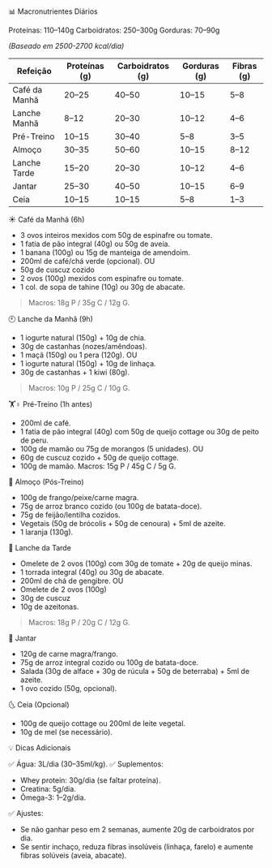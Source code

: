 📊 Macronutrientes Diários

Proteínas: 110–140g
Carboidratos: 250–300g
Gorduras: 70–90g

*(Baseado em 2500-2700 kcal/dia)*

Refeição |	Proteínas (g)	| Carboidratos (g)	| Gorduras (g)	| Fibras (g)
---------|------------------|-------------------|---------------|----------
Café da Manhã	|20–25	|40–50	|10–15	|5–8
Lanche Manhã	|8–12	|20–30	|10–12	|4–6
Pré-Treino	    |10–15	|30–40	|5–8	|3–5
Almoço	        |30–35	|50–60	|10–15	|8–12
Lanche Tarde	|15–20	|20–30	|10–12	|4–6
Jantar	        |25–30	|40–50	|10–15	|6–9
Ceia	        |10–15	|10–15	|5–8	|1–3


☀️ Café da Manhã (6h)

- 3 ovos inteiros mexidos com 50g de espinafre ou tomate.
- 1 fatia de pão integral (40g) ou 50g de aveia.
- 1 banana (100g) ou 15g de manteiga de amendoim.
- 200ml de café/chá verde (opcional).
OU
- 50g de cuscuz cozido
- 2 ovos (100g) mexidos com espinafre ou tomate.
- 1 col. de sopa de tahine (10g) ou 30g de abacate.

> Macros: 18g P / 35g C / 12g G.


🕙 Lanche da Manhã (9h)

- 1 iogurte natural (150g) + 10g de chia.
- 30g de castanhas (nozes/amêndoas).
- 1 maçã (150g) ou 1 pera (120g).
OU
- 1 iogurte natural (150g) + 10g de linhaça.
- 30g de castanhas + 1 kiwi (80g).

>Macros: 10g P / 25g C / 10g G.

🏋️♀️ Pré-Treino (1h antes)

- 200ml de café.
- 1 fatia de pão integral (40g) com 50g de queijo cottage ou 30g de peito de peru.
- 100g de mamão ou 75g de morangos (5 unidades).
OU
- 60g de cuscuz cozido + 50g de queijo cottage.
- 100g de mamão.
Macros: 15g P / 45g C / 5g G.

💪 Almoço (Pós-Treino)

- 100g de frango/peixe/carne magra.
- 75g de arroz branco cozido (ou 100g de batata-doce).
- 75g de feijão/lentilha cozidos.
- Vegetais (50g de brócolis + 50g de cenoura) + 5ml de azeite.
- 1 laranja (130g).

🌅 Lanche da Tarde

- Omelete de 2 ovos (100g) com 30g de tomate + 20g de queijo minas.
- 1 torrada integral (40g) ou 30g de abacate.
- 200ml de chá de gengibre.
OU
- Omelete de 2 ovos (100g)
- 30g de cuscuz
- 10g de azeitonas.

> Macros: 18g P / 20g C / 12g G.

🌙 Jantar

- 120g de carne magra/frango.
- 75g de arroz integral cozido ou 100g de batata-doce.
- Salada (30g de alface + 30g de rúcula + 50g de beterraba) + 5ml de azeite.
- 1 ovo cozido (50g, opcional).

🌜 Ceia (Opcional)

- 100g de queijo cottage ou 200ml de leite vegetal.
- 10g de mel (se necessário).

💡 Dicas Adicionais

✅ Água: 3L/dia (30–35ml/kg).
✅ Suplementos:
- Whey protein: 30g/dia (se faltar proteína).
- Creatina: 5g/dia.
- Ômega-3: 1–2g/dia.

✅ Ajustes:
- Se não ganhar peso em 2 semanas, aumente 20g de carboidratos por dia.
- Se sentir inchaço, reduza fibras insolúveis (linhaça, farelo) e aumente fibras solúveis (aveia, abacate).
